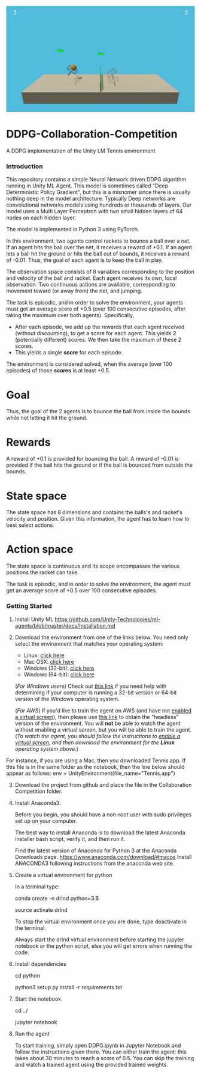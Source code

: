 [//]: # (Image References)

[image1]: Tennis.gif "Tennis Agent" 
![Trained Agent][image1]
# DDPG-Collaboration-Competition
 A DDPG implementation of the Unity LM Tennis environment


### Introduction

This repository contains a simple Neural Network driven DDPG algorithm running in Unity ML Agent. This model is sometimes called "Deep Deterministic Policy Gradient", but this is a misnomer since there is usually nothing deep in the model architecture. Typically Deep networks are convolutional networks models using hundreds or thousands of layers. Our model uses a Multi Layer Perceptron with two small hidden layers of 64 nodes on each hidden layer.

The model is implemented in Python 3 using PyTorch.
 
In this environment, two agents control rackets to bounce a ball over a net. If an agent hits the ball over the net, it receives a reward of +0.1.  If an agent lets a ball hit the ground or hits the ball out of bounds, it receives a reward of -0.01.  Thus, the goal of each agent is to keep the ball in play.

The observation space consists of 8 variables corresponding to the position and velocity of the ball and racket. Each agent receives its own, local observation.  Two continuous actions are available, corresponding to movement toward (or away from) the net, and jumping. 

The task is episodic, and in order to solve the environment, your agents must get an average score of +0.5 (over 100 consecutive episodes, after taking the maximum over both agents). Specifically,

- After each episode, we add up the rewards that each agent received (without discounting), to get a score for each agent. This yields 2 (potentially different) scores. We then take the maximum of these 2 scores.
- This yields a single **score** for each episode.

The environment is considered solved, when the average (over 100 episodes) of those **scores** is at least +0.5.

# Goal

  Thus, the goal of the 2 agents is to bounce the ball from inside the bounds while not letting it hit the ground.

# Rewards

A reward of +0.1 is provided for bouncing the ball.
A reward of -0.01 is provided if the ball hits the ground or if the ball is bounced from outside the bounds.

# State space

The state space has 8 dimensions and contains the balls's and racket's velocity and position.  Given this information, the agent has to learn how to best select actions. 

# Action space

 The state space is continuous and its scope encompasses the various positions the racket can take.

The task is episodic, and in order to solve the environment, the agent must get an average score of +0.5 over 100 consecutive episodes.

### Getting Started

1. Install Unity ML https://github.com/Unity-Technologies/ml-agents/blob/master/docs/Installation.md


2. Download the environment from one of the links below.  You need only select the environment that matches your operating system:
    - Linux: [click here](https://s3-us-west-1.amazonaws.com/udacity-drlnd/P3/Tennis/Tennis_Linux.zip)
    - Mac OSX: [click here](https://s3-us-west-1.amazonaws.com/udacity-drlnd/P3/Tennis/Tennis.app.zip)
    - Windows (32-bit): [click here](https://s3-us-west-1.amazonaws.com/udacity-drlnd/P3/Tennis/Tennis_Windows_x86.zip)
    - Windows (64-bit): [click here](https://s3-us-west-1.amazonaws.com/udacity-drlnd/P3/Tennis/Tennis_Windows_x86_64.zip)
    
    (_For Windows users_) Check out [this link](https://support.microsoft.com/en-us/help/827218/how-to-determine-whether-a-computer-is-running-a-32-bit-version-or-64) if you need help with determining if your computer is running a 32-bit version or 64-bit version of the Windows operating system.

    (_For AWS_) If you'd like to train the agent on AWS (and have not [enabled a virtual screen](https://github.com/Unity-Technologies/ml-agents/blob/master/docs/Training-on-Amazon-Web-Service.md)), then please use [this link](https://s3-us-west-1.amazonaws.com/udacity-drlnd/P3/Tennis/Tennis_Linux_NoVis.zip) to obtain the "headless" version of the environment.  You will **not** be able to watch the agent without enabling a virtual screen, but you will be able to train the agent.  (_To watch the agent, you should follow the instructions to [enable a virtual screen](https://github.com/Unity-Technologies/ml-agents/blob/master/docs/Training-on-Amazon-Web-Service.md), and then download the environment for the **Linux** operating system above._)


For instance, if you are using a Mac, then you downloaded Tennis.app. If this file is in the same folder as the notebook, then the line below should appear as follows:
env = UnityEnvironment(file_name="Tennis.app")
    
3. Download the project from github and place the file in the Collaboration Competition folder. 

4. Install Anaconda3.

    Before you begin, you should have a non-root user with sudo privileges set up on your computer.

    The best way to install Anaconda is to download the latest Anaconda installer bash script, verify it, and then run it.

    Find the latest version of Anaconda for Python 3 at the Anaconda Downloads page.
    https://www.anaconda.com/download/#macos
    Install ANACONDA3 following instructions from the anaconda web site.
    
5. Create a virtual environment for python    
    
    In a terminal type: 

    conda create -n drlnd python=3.6
    
    source activate drlnd
    
    To stop the virtual environment once you are done, type deactivate in the terminal.
    
    Always start the drlnd virtual environment before starting the jupyter notebook or the python script,
    else you will get errors when running the code.
    


6. Install dependencies
    
    cd python

    python3 setup.py install -r requirements.txt
    

7. Start the notebook 
    
    cd ../
    
    jupyter notebook

8. Run the agent

   To start training, simply open DDPG.ipynb in Jupyter Notebook and follow the instructions given there.
   You can either train the agent: this takes about 30 minutes to reach a score of 0.5. You can skip the training and watch a trained agent using the provided trained weights.



